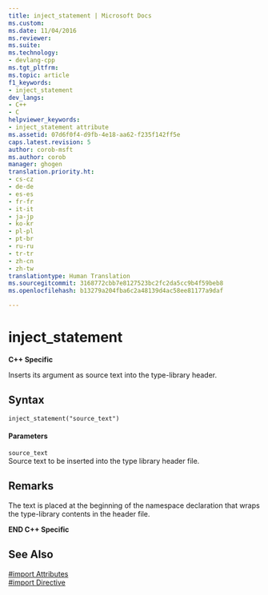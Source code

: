 ```yaml
---
title: inject_statement | Microsoft Docs
ms.custom: 
ms.date: 11/04/2016
ms.reviewer: 
ms.suite: 
ms.technology:
- devlang-cpp
ms.tgt_pltfrm: 
ms.topic: article
f1_keywords:
- inject_statement
dev_langs:
- C++
- C
helpviewer_keywords:
- inject_statement attribute
ms.assetid: 07d6f0f4-d9fb-4e18-aa62-f235f142ff5e
caps.latest.revision: 5
author: corob-msft
ms.author: corob
manager: ghogen
translation.priority.ht:
- cs-cz
- de-de
- es-es
- fr-fr
- it-it
- ja-jp
- ko-kr
- pl-pl
- pt-br
- ru-ru
- tr-tr
- zh-cn
- zh-tw
translationtype: Human Translation
ms.sourcegitcommit: 3168772cbb7e8127523bc2fc2da5cc9b4f59beb8
ms.openlocfilehash: b13279a204fba6c2a48139d4ac58ee81177a9daf

---
```

# inject_statement
**C++ Specific**  
  
 Inserts its argument as source text into the type-library header.  
  
## Syntax  
  
```  
inject_statement("source_text")  
```  
  
#### Parameters  
 `source_text`  
 Source text to be inserted into the type library header file.  
  
## Remarks  
 The text is placed at the beginning of the namespace declaration that wraps the type-library contents in the header file.  
  
 **END C++ Specific**  
  
## See Also  
 [#import Attributes](../preprocessor/hash-import-attributes-cpp.md)   
 [#import Directive](../preprocessor/hash-import-directive-cpp.md)


<!--HONumber=Jan17_HO2-->



